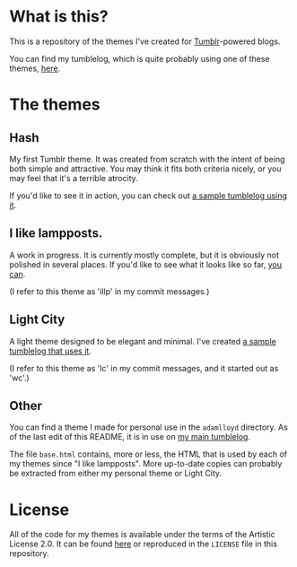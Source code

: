 What is this?
=============

This is a repository of the themes I've created for
[Tumblr](http://tumblr.com)-powered blogs.

You can find my tumblelog, which is quite probably using one of these
themes, [here](http://lloyda2.tumblr.com).



The themes
==========

Hash
----

My first Tumblr theme. It was created from scratch with the intent of being
both simple and attractive. You may think it fits both criteria nicely, or
you may feel that it's a terrible atrocity.

If you'd like to see it in action, you can check out [a sample tumblelog
using it](http://hashtheme.tumblr.com/).


I like lampposts.
-----------------

A work in progress. It is currently mostly complete, but it is obviously
not polished in several places. If you'd like to see what it looks like so
far, [you can](http://ilikelampposts.tumblr.com/).

(I refer to this theme as 'illp' in my commit messages.)


Light City
----------

A light theme designed to be elegant and minimal. I've created [a sample
tumblelog that uses it](http://lightcitytheme.tumblr.com/).

(I refer to this theme as 'lc' in my commit messages, and it started out as
'wc'.)


Other
-----

You can find a theme I made for personal use in the `adamlloyd`
directory. As of the last edit of this README, it is in use on [my
main tumblelog](lloyda2.tumblr.com).

The file `base.html` contains, more or less, the HTML that is used by
each of my themes since "I like lampposts". More up-to-date copies can
probably be extracted from either my personal theme or Light City.



License
=======

All of the code for my themes is available under the terms of the
Artistic License 2.0. It can be found
[here](http://www.perlfoundation.org/artistic_license_2_0) or
reproduced in the `LICENSE` file in this repository.